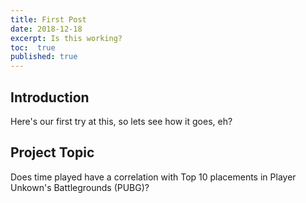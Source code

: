```yaml
---
title: First Post
date: 2018-12-18
excerpt: Is this working?
toc:  true
published: true
---
```


## Introduction

Here's our first try at this, so lets see how it goes, eh?

## Project Topic

Does time played have a correlation with Top 10 placements in Player Unkown's Battlegrounds (PUBG)?
